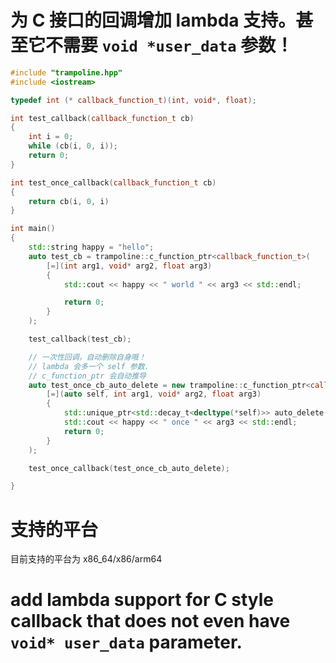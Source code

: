 # 为 C 接口的回调增加 lambda 支持。甚至它不需要 `void *user_data` 参数！

```c++
#include "trampoline.hpp"
#include <iostream>

typedef int (* callback_function_t)(int, void*, float);

int test_callback(callback_function_t cb)
{
    int i = 0;
    while (cb(i, 0, i));
    return 0;
}

int test_once_callback(callback_function_t cb)
{
    return cb(i, 0, i)
}

int main()
{
    std::string happy = "hello";
    auto test_cb = trampoline::c_function_ptr<callback_function_t>(
        [=](int arg1, void* arg2, float arg3)
        {
            std::cout << happy << " world " << arg3 << std::endl;

            return 0;
        }
    );

    test_callback(test_cb);

    // 一次性回调，自动删除自身哦！
    // lambda 会多一个 self 参数.
    // c_function_ptr 会自动推导
    auto test_once_cb_auto_delete = new trampoline::c_function_ptr<callback_function_t>(
        [=](auto self, int arg1, void* arg2, float arg3)
        {
            std::unique_ptr<std::decay_t<decltype(*self)>> auto_delete(self);
            std::cout << happy << " once " << arg3 << std::endl;
            return 0;
        }
    );

    test_once_callback(test_once_cb_auto_delete);

}
```

# 支持的平台

目前支持的平台为  x86_64/x86/arm64


# add lambda support for C style callback that does not even have `void* user_data` parameter.

